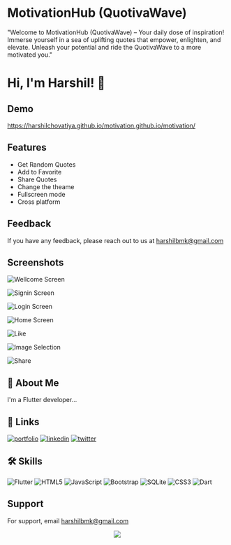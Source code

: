 
# MotivationHub (QuotivaWave)

"Welcome to MotivationHub (QuotivaWave) – Your daily dose of inspiration! Immerse yourself in a sea of uplifting quotes that empower, enlighten, and elevate. Unleash your potential and ride the QuotivaWave to a more motivated you."


# Hi, I'm Harshil! 👋


## Demo

https://harshilchovatiya.github.io/motivation.github.io/motivation/


## Features

- Get Random Quotes
- Add to Favorite
- Share Quotes 
- Change the theame
- Fullscreen mode
- Cross platform


## Feedback

If you have any feedback, please reach out to us at harshilbmk@gmail.com


## Screenshots

![Wellcome Screen](https://github.com/harshilchovatiya/motivation.github.io/assets/131672641/d72c83e2-7fa9-47ed-8087-e3210257478a)

![Signin Screen](https://github.com/harshilchovatiya/motivation.github.io/assets/131672641/c75f5487-a056-4b4e-98f3-18b6acbb3712)

![Login Screen](https://github.com/harshilchovatiya/motivation.github.io/assets/131672641/f4babb34-504d-42ec-bb59-aa5b93a53aad)

![Home Screen](https://github.com/harshilchovatiya/motivation.github.io/assets/131672641/3c3d5ae0-3e6a-456b-bdb3-8d15b475e6c5)

![Like](https://github.com/harshilchovatiya/motivation.github.io/assets/131672641/62a20d72-bfcb-42e0-bdab-5b11875825a1)

![Image Selection](https://github.com/harshilchovatiya/motivation.github.io/assets/131672641/afd07b3b-868a-41d1-aa0c-0e1b69195add)

![Share](https://github.com/harshilchovatiya/motivation.github.io/assets/131672641/f2bd3ca1-5b92-4bfe-abff-33b397d03cfb)

## 🚀 About Me
I'm a Flutter developer...


## 🔗 Links
[![portfolio](https://img.shields.io/badge/my_portfolio-000?style=for-the-badge&logo=ko-fi&logoColor=white)](https://harshilchovatiya.github.io/harshil/)
[![linkedin](https://img.shields.io/badge/linkedin-0A66C2?style=for-the-badge&logo=linkedin&logoColor=white)](https://www.linkedin.com/harshilbmk)
[![twitter](https://img.shields.io/badge/twitter-1DA1F2?style=for-the-badge&logo=twitter&logoColor=white)](https://twitter.com/harshilbmk)


## 🛠 Skills

![Flutter](https://img.shields.io/badge/Flutter-%2302569B.svg?style=flat&logo=Flutter&logoColor=white) 
![HTML5](https://img.shields.io/badge/html5-%23E34F26.svg?style=flat&logo=html5&logoColor=white) ![JavaScript](https://img.shields.io/badge/javascript-%23323330.svg?style=flat&logo=javascript&logoColor=%23F7DF1E) ![Bootstrap](https://img.shields.io/badge/bootstrap-%23563D7C.svg?style=flat&logo=bootstrap&logoColor=white) ![SQLite](https://img.shields.io/badge/sqlite-%2307405e.svg?style=flat&logo=sqlite&logoColor=white) ![CSS3](https://img.shields.io/badge/css3-%231572B6.svg?style=flat&logo=css3&logoColor=white) ![Dart](https://img.shields.io/badge/dart-%230175C2.svg?style=flat&logo=dart&logoColor=white)


## Support

For support, email harshilbmk@gmail.com 

<div align="center">
<img src="https://komarev.com/ghpvc/?username=harshilchovatiya&&style=flat-square" align="center" />
</div>  
